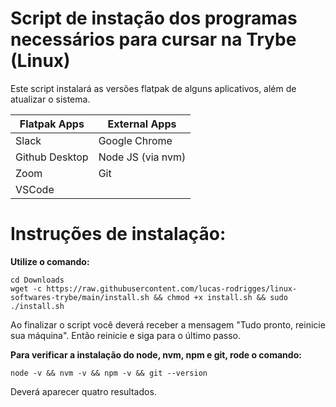 # Script de instação dos programas necessários para cursar na Trybe (Linux)

Este script instalará as versões flatpak de alguns aplicativos, além de atualizar o sistema.

| Flatpak Apps | External Apps |
| -------------|---------------|
| Slack        | Google Chrome |
| Github Desktop | Node JS (via nvm) |
| Zoom         | Git           |
| VSCode       | 

# Instruções de instalação:

**Utilize o comando:**

```
cd Downloads
wget -c https://raw.githubusercontent.com/lucas-rodrigges/linux-softwares-trybe/main/install.sh && chmod +x install.sh && sudo ./install.sh
```
Ao finalizar o script você deverá receber a mensagem "Tudo pronto, reinicie sua máquina". Então reinicie e siga para o último passo.

**Para verificar a instalação do node, nvm, npm e git, rode o comando:**

```
node -v && nvm -v && npm -v && git --version
```
Deverá aparecer quatro resultados.
